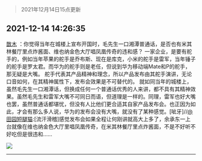 > 2021年12月14日15点更新
<link rel="stylesheet" href="https://cdn.jsdelivr.net/gh/taotie6/sampleJSON@main/css/photo_show.css">
<meta name="referrer" content="no-referrer" />


 ## 2021-12-14 14:26:35 

 [㪚木](https://www.coolapk.com/feed/32121157?shareKey=MjRjMWE5OTEzMWZiNjFiODQwYzg~) ：你觉得当年在城楼上宣布开国时，毛先生一口湘潭普通话，是否也有米其林餐厅里点炸酱面、维也纳金色大厅唱凤凰传奇的违和感？
一家企业，是要有舵手的，例如当年苹果的舵手是乔布斯、现在是库克，小米的舵手是雷军，当年锤子的舵手是罗太君。而华为的舵手则是老任，但说到华为移动端Mate和P的舵手<!--break-->，那无疑是大嘴。
舵手代表其产品精神和理念，所以产品发布由其舵手演讲，无论口音如何，在其精神属性下，发布会效果是不可替代的。
就如同当年的城楼上，虽然毛先生一口湘潭话，但换成任何一个普通话优秀的人来讲，都不具有其精神效果。虽然毛先生和雷军大嘴不可同日而语，但道理是一样的。同理，雷军也好大嘴也罢，虽然普通话都堪忧，但没有人比他们更合适其自家产品发布会。也正因为如此，才会有那么多人说，华为的发布会没有大嘴，就没有了某种感觉。[呲牙]//<a class="feed-link-uname" href="/u/田园短腿猫">@田园短腿猫</a>:[流汗滑稽]感觉发布会如果全程让何刚讲就高大上多了，余承东一上台就像在维也纳金色大厅里唱凤凰传奇，在米其林餐厅里点炸酱面，不是不好听不好吃但是很违和…… 

<div class="album">
<img class="img-item" src="http://image.coolapk.com/feed/2018/1217/07/1081091_1545003920_5732@216x196.gif" />
</div>

 ------- 

